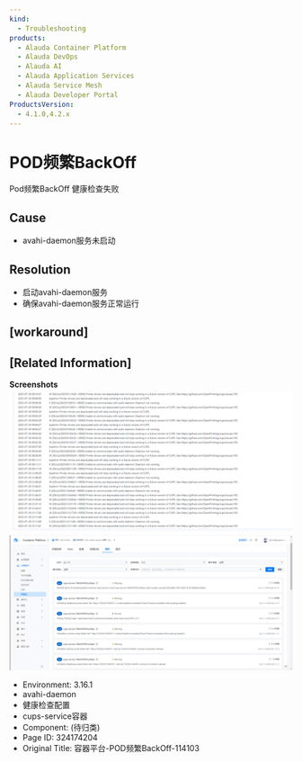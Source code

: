 ```yaml
---
kind:
  - Troubleshooting
products:
  - Alauda Container Platform
  - Alauda DevOps
  - Alauda AI
  - Alauda Application Services
  - Alauda Service Mesh
  - Alauda Developer Portal
ProductsVersion:
  - 4.1.0,4.2.x
---
```

<!-- A type of document that involves encountering a fault, diagnosing it, performing root cause analysis, and providing solutions. -->

# POD频繁BackOff

Pod频繁BackOff 健康检查失败

## Cause
- avahi-daemon服务未启动

## Resolution
- 启动avahi-daemon服务
- 确保avahi-daemon服务正常运行

## [workaround]

## [Related Information]
**Screenshots**
![](assets/rong-qi-ping-tai-podpin-fan-backoff-114103/mceclip0_1753859232382_06oho.png)
![](assets/rong-qi-ping-tai-podpin-fan-backoff-114103/mceclip1_1753859324138_qctrg.png)
- Environment: 3.16.1
- avahi-daemon
- 健康检查配置
- cups-service容器
- Component: (待归类)
- Page ID: 324174204
- Original Title: 容器平台-POD频繁BackOff-114103
